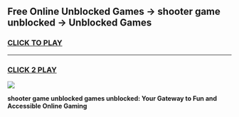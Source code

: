
## Free Online Unblocked Games → shooter game unblocked → Unblocked Games
<h3>
<a href="https://premium.freeplayer.one?title=shooter_game_unblocked&ref=21F">CLICK TO PLAY</a></h3>
<hr>

<h3>
<a href="https://premium.freeplayer.one?title=shooter_game_unblocked&ref=21F">CLICK 2 PLAY</a>
  
</h3>

<a href="https://premium.freeplayer.one?title=shooter_game_unblocked&ref=21F/"><img src="https://clearcache.store/games.png"></a>


**shooter game unblocked games unblocked: Your Gateway to Fun and Accessible Online Gaming**
